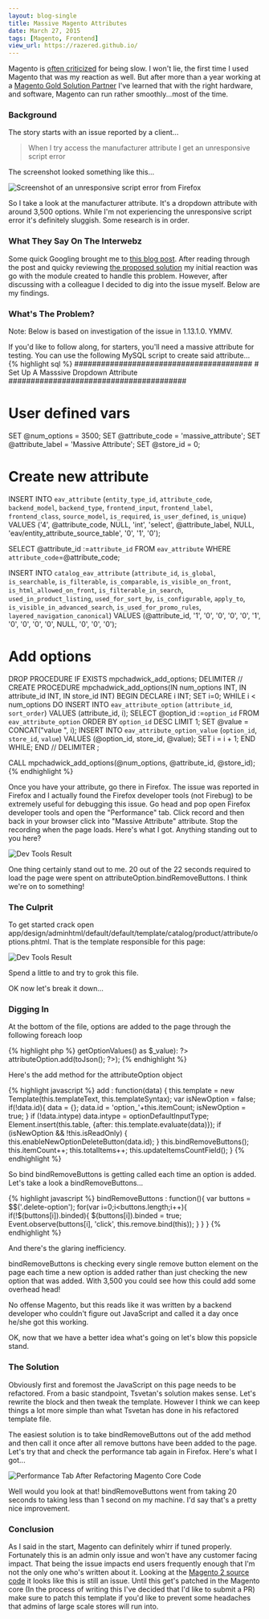 ```yaml
---
layout: blog-single
title: Massive Magento Attributes
date: March 27, 2015
tags: [Magento, Frontend]
view_url: https://razered.github.io/
---
```


<p>Magento is <a class="inline-link" href="http://stackoverflow.com/questions/1639213/why-is-magento-so-slow">often criticized</a> for being slow. I won&#39;t lie, the first time I used Magento that was my reaction as well. But after more than a year working at a <a class="inline-link" href="http://www.somethingdigital.com/">Magento Gold Solution Partner</a> I&#39;ve learned that with the right hardware, and software, Magento can run rather smoothly...most of the time.</p>
<!-- excerpt_separator -->

<h3>Background</h3>
<p>The story starts with an issue reported by a client...</p>
<blockquote>When I try access the manufacturer attribute I get an unresponsive script error</blockquote>
<p>The screenshot looked something like this...</p>
<p><img src="{{site.url}}/img/blog/5/errorMsg@1x.png" alt="Screenshot of an unresponsive script error from Firefox"></p>
<p>So I take a look at the manufacturer attribute. It&#39;s a dropdown attribute with around 3,500 options. While I&#39;m not experiencing the unresponsive script error it&#39;s definitely sluggish. Some research is in order.</p>

<h3>What They Say On The Interwebz</h3>
<p>Some quick Googling brought me to <a class="inline-link" href="http://www.sessiondigital.de/blog/magento-timeout-saving-attribute-options-type-multiple-select-dropdown/">this blog post</a>. After reading through the post and quicky reviewing <a class="inline-link" href="https://github.com/Jarlssen/Jarlssen_FasterAttributeOptionEdit">the proposed solution</a> my initial reaction was go with the module created to handle this problem. However, after discussing with a colleague I decided to dig into the issue myself. Below are my findings.</p>

<h3>What&#39;s The Problem?</h3>
<p class="italic">Note: Below is based on investigation of the issue in 1.13.1.0. YMMV.</p>
<p>If you&#39;d like to follow along, for starters, you&#39;ll need a massive attribute for testing. You can use the following MySQL script to create said attribute...
{% highlight sql %}
########################################
# Set Up A Masssive Dropdown Attribute
########################################
 
# User defined vars
SET @num_options = 3500;
SET @attribute_code = 'massive_attribute';
SET @attribute_label = 'Massive Attribute';
SET @store_id = 0;
 
# Create new attribute
INSERT INTO `eav_attribute` (`entity_type_id`, `attribute_code`, `backend_model`, `backend_type`, `frontend_input`, `frontend_label`, `frontend_class`, `source_model`, `is_required`, `is_user_defined`, `is_unique`) 
VALUES ('4', @attribute_code, NULL, 'int', 'select', @attribute_label, NULL, 'eav/entity_attribute_source_table', '0', '1', '0');
 
SELECT @attribute_id :=`attribute_id` FROM `eav_attribute` WHERE `attribute_code`=@attribute_code;
 
INSERT INTO `catalog_eav_attribute` (`attribute_id`, `is_global`, `is_searchable`, `is_filterable`, `is_comparable`, `is_visible_on_front`, `is_html_allowed_on_front`, `is_filterable_in_search`, `used_in_product_listing`, `used_for_sort_by`, `is_configurable`, `apply_to`, `is_visible_in_advanced_search`, `is_used_for_promo_rules`, `layered_navigation_canonical`) 
VALUES (@attribute_id, '1', '0', '0', '0', '0', '1', '0', '0', '0', '0', NULL, '0', '0', '0');
 
# Add options
DROP PROCEDURE IF EXISTS mpchadwick_add_options;
DELIMITER //
CREATE PROCEDURE mpchadwick_add_options(IN num_options INT, IN attribute_id INT, IN store_id INT)
BEGIN
    DECLARE i INT;
    SET i=0;
    WHILE i &lt; num_options DO
      INSERT INTO `eav_attribute_option` (`attribute_id`, `sort_order`) VALUES (attribute_id, i);
      SELECT @option_id :=`option_id` FROM `eav_attribute_option` ORDER BY `option_id` DESC LIMIT 1;
      SET @value = CONCAT("value ", i);
      INSERT INTO `eav_attribute_option_value` (`option_id`, `store_id`, `value`) VALUES (@option_id, store_id, @value);
      SET i = i + 1;
    END WHILE;
END //
DELIMITER ;
 
CALL mpchadwick_add_options(@num_options, @attribute_id, @store_id);
{% endhighlight %}
<p>Once you have your attribute, go there in Firefox. The issue was reported in Firefox and I actually found the Firefox developer tools (not Firebug) to be extremely useful for debugging this issue. Go head and pop open Firefox developer tools and open the "Performance" tab. Click record and then back in your browser click into "Massive Attribute" attribute. Stop the recording when the page loads. Here&#39;s what I got. Anything standing out to you here?</p>
<p><img src="{{site.url}}/img/blog/5/DevTools@1x.png" alt="Dev Tools Result" class="wh-auto"></p>
<p>One thing certainly stand out to me. 20 out of the 22 seconds required to load the page were spent on attributeOption.bindRemoveButtons. I think we&#39;re on to something!</p>

<h3>The Culprit</h3>
<p>To get started crack open app/design/adminhtml/default/default/template/catalog/product/attribute/options.phtml. That is the template responsible for this page:</p>
<p><img src="{{site.url}}/img/blog/5/adminScreen@1x.png" alt="Dev Tools Result"></p>
<p>Spend a little to and try to grok this file.</p>
<p>OK now let&#39;s break it down...</p>

<h3>Digging In</h3>
<p>At the bottom of the file, options are added to the page through the following foreach loop</p>
{% highlight php %}
<?php foreach ($this->getOptionValues() as $_value): ?>
  attributeOption.add(<?php echo $_value->toJson(); ?>);
<?php endforeach; ?>
{% endhighlight %}
<p>Here&#39;s the add method for the attributeOption object</p>
{% highlight javascript %}
add : function(data) {
  this.template = new Template(this.templateText, this.templateSyntax);
  var isNewOption = false;
  if(!data.id){
      data = {};
      data.id  = 'option_'+this.itemCount;
      isNewOption = true;
  }
  if (!data.intype)
      data.intype = optionDefaultInputType;
  Element.insert(this.table, {after: this.template.evaluate(data)});
  if (isNewOption && !this.isReadOnly) {
      this.enableNewOptionDeleteButton(data.id);
  }
  this.bindRemoveButtons();
  this.itemCount++;
  this.totalItems++;
  this.updateItemsCountField();
}
{% endhighlight %}
<p>So bind bindRemoveButtons is getting called each time an option is added. Let&#39;s take a look a bindRemoveButtons...</p>
{% highlight javascript %}
bindRemoveButtons : function(){
  var buttons = $$('.delete-option');
  for(var i=0;i&lt;buttons.length;i++){
      if(!$(buttons[i]).binded){
          $(buttons[i]).binded = true;
          Event.observe(buttons[i], 'click', this.remove.bind(this));
      }
  }
}
{% endhighlight %}
<p>And there&#39;s the glaring inefficiency.</p> 
<p>bindRemoveButtons is checking every single remove button element on the page each time a new option is added rather than just checking the new option that was added. With 3,500 you could see how this could add some overhead head!</p>
<p>No offense Magento, but this reads like it was written by a backend developer who couldn&#39;t figure out JavaScript and called it a day once he/she got this working.</p>
<p>OK, now that we have a better idea what&#39;s going on let&#39;s blow this popsicle stand.</p>

<h3>The Solution</h3>
<p>Obviously first and foremost the JavaScript on this page needs to be refactored. From a basic standpoint, Tsvetan&#39;s solution makes sense. Let&#39;s rewrite the block and then tweak the template. However I think we can keep things a lot more simple than what Tsvetan has done in his refactored template file.</p> 
<p>The easiest solution is to take bindRemoveButtons out of the add method and then call it once after all remove buttons have been added to the page. Let&#39;s try that and check the performance tab again in Firefox. Here&#39;s what I got...</p>
<p><img src="{{site.url}}/img/blog/5/perfRound2@1x.png" alt="Performance Tab After Refactoring Magento Core Code" class="wh-auto"></p>
<p>Well would you look at that! bindRemoveButtons went from taking 20 seconds to taking less than 1 second on my machine. I&#39;d say that&#39;s a pretty nice improvement.</p>

<h3>Conclusion</h3>
<p>As I said in the start, Magento can definitely whirr if tuned properly. Fortunately this is an admin only issue and won&#39;t have any customer facing impact. That being the issue impacts end users frequently enough that I&#39;m not the only one who&#39;s written about it. Looking at the <a class="inline-link" href="https://github.com/magento/magento2/blob/8b8cd0bd1a0a05882ef1bb657158e8db4ab8ad72/app/code/Magento/Catalog/view/adminhtml/templates/catalog/product/attribute/options.phtml">Magento 2 source code</a> it looks like this is still an issue. Until this get&#39;s patched in the Magento core (In the process of writing this I&#39;ve decided that I'd like to submit a PR) make sure to patch this template if you'd like to prevent some headaches that admins of large scale stores will run into.</p>
